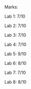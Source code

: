 Marks:

  Lab 1: 7/10

  Lab 2: 7/10

  Lab 3: 7/10

  Lab 4: 7/10

  Lab 5: 9/10

  Lab 6: 8/10

  Lab 7: 7/10

  Lab 8: 8/10
